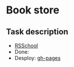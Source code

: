 # Book store

## Task description
- [RSSchool](https://raw.githubusercontent.com/rolling-scopes-school/js-fe-course-en/main/tasks/english-for-kids/english-for-kids.md)
- Done:
- Desploy: [gh-pages](https://emp74ark.github.io/---/index.html)